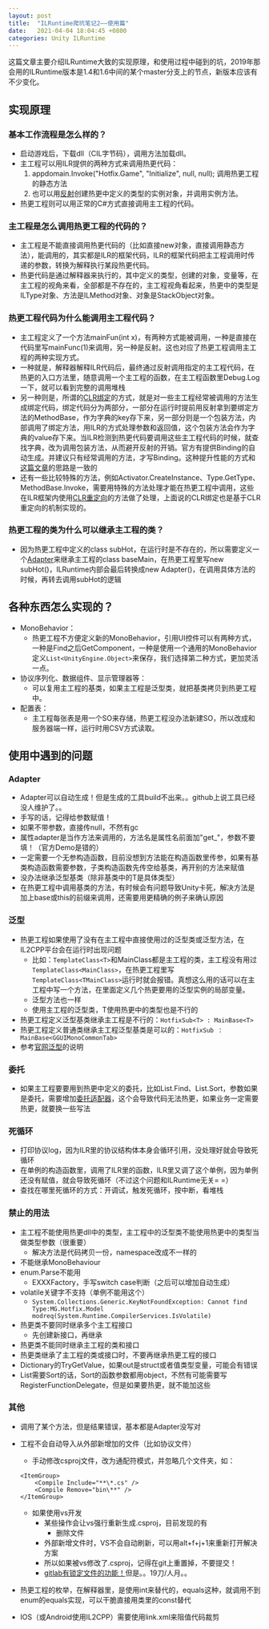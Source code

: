 ```yaml
---
layout: post
title:  "ILRuntime爬坑笔记2——使用篇"
date:   2021-04-04 18:04:45 +0800
categories: Unity ILRuntime
---
```


这篇文章主要介绍ILRuntime大致的实现原理，和使用过程中碰到的坑，2019年那会用的ILRuntime版本是1.4和1.6中间的某个master分支上的节点，新版本应该有不少变化。

## **实现原理**

### 基本工作流程是怎么样的？
  - 启动游戏后，下载dll（CIL字节码），调用方法加载dll。
  - 主工程可以用ILR提供的两种方式来调用热更代码：
    1. appdomain.Invoke("Hotfix.Game", "Initialize", null, null); 调用热更工程的静态方法
    2. 也可以用[反射](https://ourpalm.github.io/ILRuntime/public/v1/guide/reflection.html)创建热更中定义的类型的实例对象，并调用实例方法。
  - 热更工程则可以用正常的C#方式直接调用主工程的代码。

### 主工程是怎么调用热更工程的代码的？
  - 主工程是不能直接调用热更代码的（比如直接new对象，直接调用静态方法），能调用的，其实都是ILR的框架代码，ILR的框架代码把主工程调用时传递的参数，转换为解释执行某段热更代码。
  - 热更代码是通过解释器来执行的，其中定义的类型，创建的对象，变量等，在主工程的视角来看，全部都是不存在的，主工程视角看起来，热更中的类型是ILType对象、方法是ILMethod对象、对象是StackObject对象。

### 热更工程代码为什么能调用主工程代码？
  - 主工程定义了一个方法mainFun(int x)，有两种方式能被调用，一种是直接在代码里写mainFunc(1)来调用，另一种是反射。这也对应了热更工程调用主工程的两种实现方式。
  - 一种就是，解释器解释ILR代码后，最终通过反射调用指定的主工程代码，在热更的入口方法里，随意调用一个主工程的函数，在主工程函数里Debug.Log一下，就可以看到完整的调用堆栈
  - 另一种则是，所谓的[CLR绑定](https://ourpalm.github.io/ILRuntime/public/v1/guide/bind.html)的方式，就是对一些主工程经常被调用的方法生成绑定代码，绑定代码分为两部分，一部分在运行时提前用反射拿到要绑定方法的MethodBase，作为字典的key存下来，另一部分则是一个包装方法，内部调用了绑定方法，用ILR的方式处理参数和返回值，这个包装方法会作为字典的value存下来。当ILR检测到热更代码要调用这些主工程代码的时候，就查找字典，改为调用包装方法，从而避开反射的开销。官方有提供Binding的自动生成。并建议只有经常调用的方法，才写Binding。这种提升性能的方式和[这篇文章](http://blogs.msmvps.com/jonskeet/2008/08/09/making-reflection-fly-and-exploring-delegates/)的思路是一致的
  - 还有一些比较特殊的方法，例如Activator.CreateInstance、Type.GetType、MethodBase.Invoke，需要用特殊的方法处理才能在热更工程中调用，这些在ILR框架内使用[CLR重定向](https://ourpalm.github.io/ILRuntime/public/v1/guide/bind.html)的方法做了处理，上面说的CLR绑定也是基于CLR重定向的机制实现的。

### 热更工程的类为什么可以继承主工程的类？
  - 因为热更工程中定义的class subHot，在运行时是不存在的，所以需要定义一个[Adapter](https://ourpalm.github.io/ILRuntime/public/v1/guide/cross-domain.html)来继承主工程的class baseMain，在热更工程里写new subHot()，ILRuntime内部会最后转换成new Adapter()，在调用具体方法的时候，再转去调用subHot的逻辑


## **各种东西怎么实现的？**
- MonoBehavior：
  - 热更工程不方便定义新的MonoBehavior，引用UI控件可以有两种方式，一种是Find之后GetComponent，一种是使用一个通用的MonoBehavior定义`List<UnityEngine.Object>`来保存，我们选择第二种方式，更加灵活一点。
- 协议序列化、数据组件、显示管理器等：
  - 可以复用主工程的基类，如果主工程是泛型类，就把基类拷贝到热更工程中。
- 配置表：
  - 主工程每张表是用一个SO来存储，热更工程没办法新建SO，所以改成和服务器端一样，运行时用CSV方式读取。

## **使用中遇到的问题**

### Adapter
  - Adapter可以自动生成！但是生成的工具build不出来。。github上说工具已经没人维护了。。
  - 手写的话，记得给参数赋值！
  - 如果不带参数，直接传null，不然有gc
  - 属性adapter是当作方法来调用的，方法名是属性名前面加"get_"，参数不要填！（官方Demo是错的）
  - 一定需要一个无参构造函数，目前没想到方法能在构造函数里传参，如果有基类构造函数需要参数，子类构造函数先传空给基类，再开别的方法来赋值
  - 没办法继承泛型基类（除非基类中的T是具体类型）
  - 在热更工程中调用基类的方法，有时候会有问题导致Unity卡死，解决方法是加上base或this的前缀来调用，还需要用更精确的例子来确认原因

### 泛型
  - 热更工程如果使用了没有在主工程中直接使用过的泛型类或泛型方法，在IL2CPP平台会在运行时出现问题
    - 比如：`TemplateClass<T>`和MainClass都是主工程的类，主工程没有用过`TemplateClass<MainClass>`，在热更工程里写`TemplateClass<TMainClass>`运行时就会报错。真想这么用的话可以在主工程中写一个方法，在里面定义几个热更要用的泛型实例的局部变量。
    - 泛型方法也一样
    - 使用主工程的泛型类，T使用热更中的类型也是不行的
  - 热更工程定义泛型基类继承主工程是不行的：`HotfixSub<T> : MainBase<T>`
  - 热更工程定义普通类继承主工程泛型基类是可以的：`HotfixSub ： MainBase<GGUIMonoCommonTab>`
  - 参考[官网泛型](https://ourpalm.github.io/ILRuntime/public/v1/guide/il2cpp.html)的说明

### 委托
  - 如果主工程要要用到热更中定义的委托，比如List.Find、List.Sort，参数如果是委托，需要增加[委托适配器](https://ourpalm.github.io/ILRuntime/public/v1/guide/delegate.html)，这个会导致代码无法热更，如果业务一定需要热更，就要换一些写法

### 死循环
  - 打印协议log，因为ILR里的协议结构体本身会循环引用，没处理好就会导致死循环
  - 在单例的构造函数里，调用了ILR里的函数，ILR里又调了这个单例，因为单例还没有赋值，就会导致死循环（不过这个问题和ILRuntime无关= =）
  - 查找在哪里死循环的方式：开调试，触发死循环，按中断，看堆栈

### 禁止的用法
  - 主工程不能使用热更dll中的类型，主工程中的泛型类不能使用热更中的类型当做类型参数（很重要）
      - 解决方法是代码拷贝一份，namespace改成不一样的
  - 不能继承MonoBehaviour
  - enum.Parse不能用
      - EXXXFactory，手写switch case判断（之后可以增加自动生成）
  - volatile关键字不支持（单例不能用这个）
      - `System.Collections.Generic.KeyNotFoundException: Cannot find Type:MG.Hotfix.Model modreq(System.Runtime.CompilerServices.IsVolatile)`
  - 热更类不要同时继承多个主工程接口
      - 先创建新接口，再继承
  - 热更类不能同时继承主工程的类和接口
  - 热更类继承了主工程的类或接口时，不要再继承热更工程的接口
  - Dictionary的TryGetValue，如果out是struct或者值类型变量，可能会有错误
  - List需要Sort的话，Sort的函数参数都用object，不然有可能需要写RegisterFunctionDelegate，但是如果要热更，就不能加这些

### 其他
  - 调用了某个方法，但是结果错误，基本都是Adapter没写对
  - 工程不会自动导入从外部新增加的文件（比如协议文件）
    - 手动修改csproj文件，改为通配符模式，并忽略几个文件夹，如：

    ```
    <ItemGroup>
        <Compile Include="**\*.cs" />
        <Compile Remove="bin\**" />
    </ItemGroup>
    ``` 

    - 如果使用vs开发
      - 某些操作会让vs强行重新生成.csproj，目前发现的有
          - 删除文件
      - 外部新增文件时，VS不会自动刷新，可以用alt+f+j+1来重新打开解决方案
      - 所以如果被vs修改了.csproj，记得在git上重置掉，不要提交！
      - [gitlab有锁定文件的功能！](https://docs.gitlab.com/ee/user/project/file_lock.html)但是。。19刀/人月。。
  - 热更工程的枚举，在解释器里，是使用int来替代的，equals这种，就调用不到enum的equals实现，可以干脆直接用类里的const替代
  - IOS（或Android使用IL2CPP）需要使用link.xml来阻值代码裁剪
